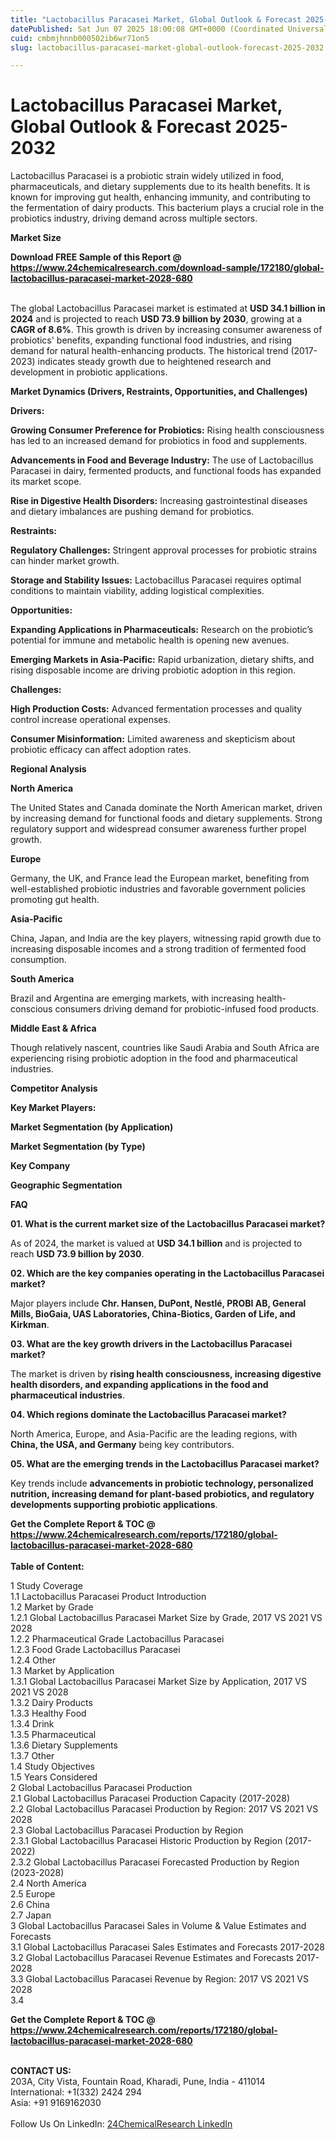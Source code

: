 ```yaml
---
title: "Lactobacillus Paracasei Market, Global Outlook & Forecast 2025-2032"
datePublished: Sat Jun 07 2025 18:00:08 GMT+0000 (Coordinated Universal Time)
cuid: cmbmjhnnb000502ib6wr71on5
slug: lactobacillus-paracasei-market-global-outlook-forecast-2025-2032

---
```


# Lactobacillus Paracasei Market, Global Outlook & Forecast 2025-2032

<p>Lactobacillus Paracasei is a probiotic strain widely utilized in food, pharmaceuticals, and dietary supplements due to its health benefits. It is known for improving gut health, enhancing immunity, and contributing to the fermentation of dairy products. This bacterium plays a crucial role in the probiotics industry, driving demand across multiple sectors.</p><p>
<strong>Market Size</strong></p><p>
</p><div><b>Download FREE Sample of this Report @ 
            <a href="https://www.24chemicalresearch.com/download-sample/172180/global-lactobacillus-paracasei-market-2028-680">
            https://www.24chemicalresearch.com/download-sample/172180/global-lactobacillus-paracasei-market-2028-680</a></b></div><br><p>The global Lactobacillus Paracasei market is estimated at <strong>USD 34.1 billion in 2024</strong> and is projected to reach <strong>USD 73.9 billion by 2030</strong>, growing at a <strong>CAGR of 8.6%</strong>. This growth is driven by increasing consumer awareness of probiotics' benefits, expanding functional food industries, and rising demand for natural health-enhancing products. The historical trend (2017-2023) indicates steady growth due to heightened research and development in probiotic applications.</p><p>
<strong>Market Dynamics (Drivers, Restraints, Opportunities, and Challenges)</strong></p><p>
<strong>Drivers:</strong></p><p>
</p><p><strong>Growing Consumer Preference for Probiotics:</strong> Rising health consciousness has led to an increased demand for probiotics in food and supplements.</p><p><strong>Advancements in Food and Beverage Industry:</strong> The use of Lactobacillus Paracasei in dairy, fermented products, and functional foods has expanded its market scope.</p><p><strong>Rise in Digestive Health Disorders:</strong> Increasing gastrointestinal diseases and dietary imbalances are pushing demand for probiotics.</p><p>
<strong>Restraints:</strong></p><p>
</p><p><strong>Regulatory Challenges:</strong> Stringent approval processes for probiotic strains can hinder market growth.</p><p><strong>Storage and Stability Issues:</strong> Lactobacillus Paracasei requires optimal conditions to maintain viability, adding logistical complexities.</p><p>
<strong>Opportunities:</strong></p><p>
</p><p><strong>Expanding Applications in Pharmaceuticals:</strong> Research on the probiotic’s potential for immune and metabolic health is opening new avenues.</p><p><strong>Emerging Markets in Asia-Pacific:</strong> Rapid urbanization, dietary shifts, and rising disposable income are driving probiotic adoption in this region.</p><p>
<strong>Challenges:</strong></p><p>
</p><p><strong>High Production Costs:</strong> Advanced fermentation processes and quality control increase operational expenses.</p><p><strong>Consumer Misinformation:</strong> Limited awareness and skepticism about probiotic efficacy can affect adoption rates.</p><p>
<strong>Regional Analysis</strong></p><p>
<strong>North America</strong></p><p>
</p><p>The United States and Canada dominate the North American market, driven by increasing demand for functional foods and dietary supplements. Strong regulatory support and widespread consumer awareness further propel growth.</p><p>
<strong>Europe</strong></p><p>
</p><p>Germany, the UK, and France lead the European market, benefiting from well-established probiotic industries and favorable government policies promoting gut health.</p><p>
<strong>Asia-Pacific</strong></p><p>
</p><p>China, Japan, and India are the key players, witnessing rapid growth due to increasing disposable incomes and a strong tradition of fermented food consumption.</p><p>
<strong>South America</strong></p><p>
</p><p>Brazil and Argentina are emerging markets, with increasing health-conscious consumers driving demand for probiotic-infused food products.</p><p>
<strong>Middle East &amp; Africa</strong></p><p>
</p><p>Though relatively nascent, countries like Saudi Arabia and South Africa are experiencing rising probiotic adoption in the food and pharmaceutical industries.</p><p>
<strong>Competitor Analysis</strong></p><p>
<strong>Key Market Players:</strong></p><p>
</p><p>
<strong>Market Segmentation (by Application)</strong></p><p>
</p><p>
<strong>Market Segmentation (by Type)</strong></p><p>
</p><p>
<strong>Key Company</strong></p><p>
</p><p>
<strong>Geographic Segmentation</strong></p><p>
</p><p>
<strong>FAQ </strong></p><p>
<strong>01. What is the current market size of the Lactobacillus Paracasei market?</strong></p><p>
</p><p>As of 2024, the market is valued at <strong>USD 34.1 billion</strong> and is projected to reach <strong>USD 73.9 billion by 2030</strong>.</p><p>
<strong>02. Which are the key companies operating in the Lactobacillus Paracasei market?</strong></p><p>
</p><p>Major players include <strong>Chr. Hansen, DuPont, Nestlé, PROBI AB, General Mills, BioGaia, UAS Laboratories, China-Biotics, Garden of Life, and Kirkman</strong>.</p><p>
<strong>03. What are the key growth drivers in the Lactobacillus Paracasei market?</strong></p><p>
</p><p>The market is driven by <strong>rising health consciousness, increasing digestive health disorders, and expanding applications in the food and pharmaceutical industries</strong>.</p><p>
<strong>04. Which regions dominate the Lactobacillus Paracasei market?</strong></p><p>
</p><p>North America, Europe, and Asia-Pacific are the leading regions, with <strong>China, the USA, and Germany</strong> being key contributors.</p><p>
<strong>05. What are the emerging trends in the Lactobacillus Paracasei market?</strong></p><p>
</p><p>Key trends include <strong>advancements in probiotic technology, personalized nutrition, increasing demand for plant-based probiotics, and regulatory developments supporting probiotic applications</strong>.</p>

<div><b>Get the Complete Report & TOC @ 
            <a href="https://www.24chemicalresearch.com/reports/172180/global-lactobacillus-paracasei-market-2028-680">
            https://www.24chemicalresearch.com/reports/172180/global-lactobacillus-paracasei-market-2028-680</a></b></div><br>
            <b>Table of Content:</b><p>1 Study Coverage<br />
    1.1 Lactobacillus Paracasei Product Introduction<br />
    1.2 Market by Grade<br />
        1.2.1 Global Lactobacillus Paracasei Market Size by Grade, 2017 VS 2021 VS 2028<br />
        1.2.2 Pharmaceutical Grade Lactobacillus Paracasei<br />
        1.2.3 Food Grade Lactobacillus Paracasei<br />
        1.2.4 Other<br />
    1.3 Market by Application<br />
        1.3.1 Global Lactobacillus Paracasei Market Size by Application, 2017 VS 2021 VS 2028<br />
        1.3.2 Dairy Products<br />
        1.3.3 Healthy Food<br />
        1.3.4 Drink<br />
        1.3.5 Pharmaceutical<br />
        1.3.6 Dietary Supplements<br />
        1.3.7 Other<br />
    1.4 Study Objectives<br />
    1.5 Years Considered<br />
2 Global Lactobacillus Paracasei Production<br />
    2.1 Global Lactobacillus Paracasei Production Capacity (2017-2028)<br />
    2.2 Global Lactobacillus Paracasei Production by Region: 2017 VS 2021 VS 2028<br />
    2.3 Global Lactobacillus Paracasei Production by Region<br />
        2.3.1 Global Lactobacillus Paracasei Historic Production by Region (2017-2022)<br />
        2.3.2 Global Lactobacillus Paracasei Forecasted Production by Region (2023-2028)<br />
    2.4 North America<br />
    2.5 Europe<br />
    2.6 China<br />
    2.7 Japan<br />
3 Global Lactobacillus Paracasei Sales in Volume & Value Estimates and Forecasts<br />
    3.1 Global Lactobacillus Paracasei Sales Estimates and Forecasts 2017-2028<br />
    3.2 Global Lactobacillus Paracasei Revenue Estimates and Forecasts 2017-2028<br />
    3.3 Global Lactobacillus Paracasei Revenue by Region: 2017 VS 2021 VS 2028<br />
    3.4 </p>

<div><b>Get the Complete Report & TOC @ 
            <a href="https://www.24chemicalresearch.com/reports/172180/global-lactobacillus-paracasei-market-2028-680">
            https://www.24chemicalresearch.com/reports/172180/global-lactobacillus-paracasei-market-2028-680</a></b></div><br>

<b>CONTACT US:</b><br>
            203A, City Vista, Fountain Road, Kharadi, Pune, India - 411014<br>
            International: +1(332) 2424 294<br>
            Asia: +91 9169162030 <br><br>
            Follow Us On LinkedIn: <a href="https://www.linkedin.com/company/24chemicalresearch/">24ChemicalResearch LinkedIn</a>